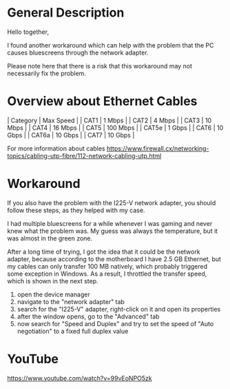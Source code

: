 # General Description
Hello together,

I found another workaround which can help with the problem that the PC causes bluescreens through the network adapter.

Please note here that there is a risk that this workaround may not necessarily fix the problem.

# Overview about Ethernet Cables
| Category | Max Speed |
| CAT1     |   1 Mbps  |
| CAT2     |   4 Mbps  |
| CAT3     |  10 Mbps  |
| CAT4     |  16 Mbps  |
| CAT5     | 100 Mbps  |
| CAT5e    |   1 Gbps  |
| CAT6     |  10 Gbps  |
| CAT6a    |  10 Gbps  |
| CAT7     |  10 Gbps  |

For more information about cables https://www.firewall.cx/networking-topics/cabling-utp-fibre/112-network-cabling-utp.html

# Workaround
If you also have the problem with the I225-V network adapter, you should follow these steps, as they helped with my case.

I had multiple bluescreens for a while whenever I was gaming and never knew what the problem was. My guess was always the temperature,
but it was almost in the green zone.

After a long time of trying, I got the idea that it could be the network adapter, because according to the motherboard I have 2.5 GB Ethernet,
but my cables can only transfer 100 MB natively, which probably triggered some exception in Windows. As a result, I throttled the transfer speed,
which is shown in the next step.

1. open the device manager
2. navigate to the "network adapter" tab
3. search for the "I225-V" adapter, right-click on it and open its properties
4. after the window opens, go to the "Advanced" tab
5. now search for "Speed and Duplex" and try to set the speed of "Auto negotiation" to a fixed full duplex value

# YouTube
https://www.youtube.com/watch?v=99vEoNPO5zk
